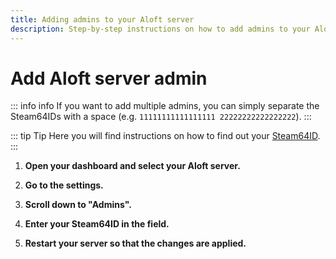 ```yaml
---
title: Adding admins to your Aloft server
description: Step-by-step instructions on how to add admins to your Aloft server
---
```


# Add Aloft server admin

::: info info
If you want to add multiple admins, you can simply separate the Steam64IDs with a space (e.g. ```11111111111111111 22222222222222222```).
:::

::: tip Tip
Here you will find instructions on how to find out your [Steam64ID](../steamid64-find-out.md).
:::

1. <strong>Open your dashboard and select your Aloft server.</strong>

2. <strong>Go to the settings.</strong>

3. <strong>Scroll down to "Admins".</strong>

4. <strong>Enter your Steam64ID in the field.</strong>

5. <strong>Restart your server so that the changes are applied.</strong>
